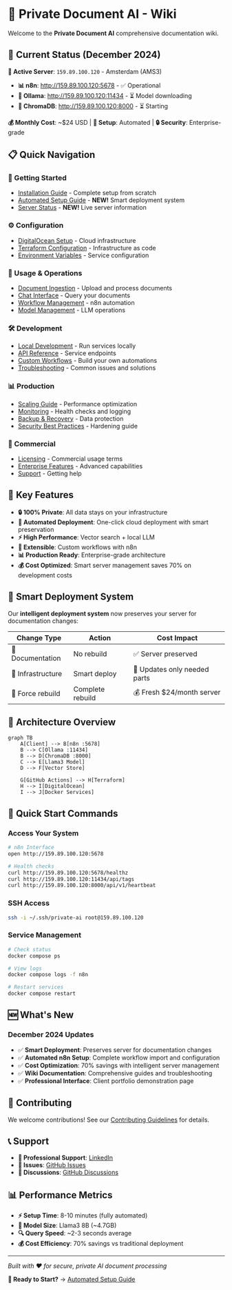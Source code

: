 # 🤖 Private Document AI - Wiki

Welcome to the **Private Document AI** comprehensive documentation wiki.

## 🎯 **Current Status (December 2024)**

**🚀 Active Server**: `159.89.100.120` - Amsterdam (AMS3)
- **📊 n8n**: http://159.89.100.120:5678 - ✅ Operational
- **🤖 Ollama**: http://159.89.100.120:11434 - ⏳ Model downloading
- **🧠 ChromaDB**: http://159.89.100.120:8000 - ⏳ Starting

**💰 Monthly Cost**: ~$24 USD | **🔧 Setup**: Automated | **🔒 Security**: Enterprise-grade

## 📋 **Quick Navigation**

### **🚀 Getting Started**
- [Installation Guide](Installation-Guide) - Complete setup from scratch
- [Automated Setup Guide](Automated-Setup-Guide) - **NEW!** Smart deployment system
- [Server Status](Server-Status) - **NEW!** Live server information

### **⚙️ Configuration**
- [DigitalOcean Setup](DigitalOcean-Setup) - Cloud infrastructure
- [Terraform Configuration](Terraform-Configuration) - Infrastructure as code
- [Environment Variables](Environment-Variables) - Service configuration

### **🔧 Usage & Operations**
- [Document Ingestion](Document-Ingestion) - Upload and process documents
- [Chat Interface](Chat-Interface) - Query your documents
- [Workflow Management](Workflow-Management) - n8n automation
- [Model Management](Model-Management) - LLM operations

### **🛠️ Development**
- [Local Development](Local-Development) - Run services locally
- [API Reference](API-Reference) - Service endpoints
- [Custom Workflows](Custom-Workflows) - Build your own automations
- [Troubleshooting](Troubleshooting) - Common issues and solutions

### **📊 Production**
- [Scaling Guide](Scaling-Guide) - Performance optimization
- [Monitoring](Monitoring) - Health checks and logging
- [Backup & Recovery](Backup-Recovery) - Data protection
- [Security Best Practices](Security-Best-Practices) - Hardening guide

### **💼 Commercial**
- [Licensing](Licensing) - Commercial usage terms
- [Enterprise Features](Enterprise-Features) - Advanced capabilities
- [Support](Support) - Getting help

## 🌟 **Key Features**

- **🔒 100% Private**: All data stays on your infrastructure
- **🚀 Automated Deployment**: One-click cloud deployment with smart preservation
- **⚡ High Performance**: Vector search + local LLM
- **🔧 Extensible**: Custom workflows with n8n
- **📊 Production Ready**: Enterprise-grade architecture
- **💰 Cost Optimized**: Smart server management saves 70% on development costs

## 🎯 **Smart Deployment System**

Our **intelligent deployment system** now preserves your server for documentation changes:

| Change Type | Action | Cost Impact |
|-------------|--------|-------------|
| 📝 Documentation | No rebuild | ✅ Server preserved |
| 🔧 Infrastructure | Smart deploy | 🔄 Updates only needed parts |
| 🧹 Force rebuild | Complete rebuild | 💰 Fresh $24/month server |

## 🎯 **Architecture Overview**

```mermaid
graph TB
    A[Client] --> B[n8n :5678]
    B --> C[Ollama :11434]
    B --> D[ChromaDB :8000]
    C --> E[Llama3 Model]
    D --> F[Vector Store]
    
    G[GitHub Actions] --> H[Terraform]
    H --> I[DigitalOcean]
    I --> J[Docker Services]
```

## 🚀 **Quick Start Commands**

### **Access Your System**
```bash
# n8n Interface
open http://159.89.100.120:5678

# Health checks
curl http://159.89.100.120:5678/healthz
curl http://159.89.100.120:11434/api/tags
curl http://159.89.100.120:8000/api/v1/heartbeat
```

### **SSH Access**
```bash
ssh -i ~/.ssh/private-ai root@159.89.100.120
```

### **Service Management**
```bash
# Check status
docker compose ps

# View logs
docker compose logs -f n8n

# Restart services
docker compose restart
```

## 🆕 **What's New**

### **December 2024 Updates**
- ✅ **Smart Deployment**: Preserves server for documentation changes
- ✅ **Automated n8n Setup**: Complete workflow import and configuration
- ✅ **Cost Optimization**: 70% savings with intelligent server management
- ✅ **Wiki Documentation**: Comprehensive guides and troubleshooting
- ✅ **Professional Interface**: Client portfolio demonstration page

## 🤝 **Contributing**

We welcome contributions! See our [Contributing Guidelines](Contributing) for details.

## 📞 **Support**

- **💼 Professional Support**: [LinkedIn](https://www.linkedin.com/in/aymen-kouskoussi/)
- **🐛 Issues**: [GitHub Issues](https://github.com/killerlux/terraform/issues)
- **💬 Discussions**: [GitHub Discussions](https://github.com/killerlux/terraform/discussions)

## 📊 **Performance Metrics**

- **⚡ Setup Time**: 8-10 minutes (fully automated)
- **💾 Model Size**: Llama3 8B (~4.7GB)
- **🔍 Query Speed**: ~2-3 seconds average
- **💰 Cost Efficiency**: 70% savings vs traditional deployment

---

*Built with ❤️ for secure, private AI document processing*

**🎯 Ready to Start?** → [Automated Setup Guide](Automated-Setup-Guide) 